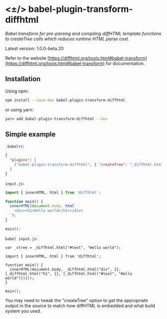 # <±/> babel-plugin-transform-diffhtml

*Babel transform for pre-parsing and compiling diffHTML template functions to
createTree calls which reduces runtime HTML parse cost.*

Latest version: 1.0.0-beta.20

Refer to the website [https://diffhtml.org/tools.html#babel-transform](https://diffhtml.org/tools.html#babel-transform) for documentation.

## Installation

Using npm:

```sh
npm install --save-dev babel-plugin-transform-diffhtml
```

or using yarn:

```sh
yarn add babel-plugin-transform-diffhtml --dev
```

## Simple example

`.babelrc`:

```json
{
  "plugins": [
    ["babel-plugin-transform-diffhtml", { "createTree": "_diffhtml.html" }]
  ]
}
```

`input.js`:

```js
import { innerHTML, html } from 'diffhtml';

function main() {
  innerHTML(document.body, html`
    <div><h1>Hello world</h1></div>
  `);
}

main();
```

`babel input.js`:

```
var _vtree = _diffhtml.html("#text", "Hello world");

import { innerHTML, html } from 'diffhtml';

function main() {
  innerHTML(document.body, _diffhtml.html("div", {}, [_diffhtml.html("h1", {}, [_diffhtml.html("#text", "Hello world")])]));
}

main();
```

You may need to tweak the "createTree" option to get the appropriate output in
the source to match how diffHTML is embedded and what build system you used.